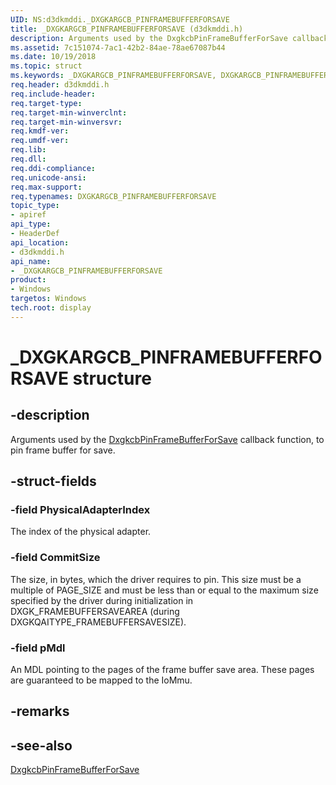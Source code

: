 ```yaml
---
UID: NS:d3dkmddi._DXGKARGCB_PINFRAMEBUFFERFORSAVE
title: _DXGKARGCB_PINFRAMEBUFFERFORSAVE (d3dkmddi.h)
description: Arguments used by the DxgkcbPinFrameBufferForSave callback function, to pin frame buffer for save.
ms.assetid: 7c151074-7ac1-42b2-84ae-78ae67087b44
ms.date: 10/19/2018
ms.topic: struct
ms.keywords: _DXGKARGCB_PINFRAMEBUFFERFORSAVE, DXGKARGCB_PINFRAMEBUFFERFORSAVE, *INOUT_PDXGKARGCB_PINFRAMEBUFFERFORSAVE
req.header: d3dkmddi.h
req.include-header:
req.target-type:
req.target-min-winverclnt:
req.target-min-winversvr:
req.kmdf-ver:
req.umdf-ver:
req.lib:
req.dll:
req.ddi-compliance:
req.unicode-ansi:
req.max-support:
req.typenames: DXGKARGCB_PINFRAMEBUFFERFORSAVE
topic_type:
- apiref
api_type:
- HeaderDef
api_location:
- d3dkmddi.h
api_name:
- _DXGKARGCB_PINFRAMEBUFFERFORSAVE
product: 
- Windows
targetos: Windows
tech.root: display
---
```


# _DXGKARGCB_PINFRAMEBUFFERFORSAVE structure

## -description

Arguments used by the [DxgkcbPinFrameBufferForSave](C:\drivers\wdk-ddi\wdk-ddi-src\content\d3dkmddi\nc-d3dkmddi-dxgkcb_pinframebufferforsave.md) callback function, to pin frame buffer for save.

## -struct-fields

### -field PhysicalAdapterIndex

The index of the physical adapter.

### -field CommitSize

The size, in bytes, which the driver requires to pin. This size must be a multiple of PAGE_SIZE and must be less than or equal to the maximum size specified by the driver during initialization in DXGK_FRAMEBUFFERSAVEAREA (during DXGKQAITYPE_FRAMEBUFFERSAVESIZE).

### -field pMdl

An MDL pointing to the pages of the frame buffer save area. These pages are guaranteed to be mapped to the IoMmu.

## -remarks

## -see-also

[DxgkcbPinFrameBufferForSave](C:\drivers\wdk-ddi\wdk-ddi-src\content\d3dkmddi\nc-d3dkmddi-dxgkcb_pinframebufferforsave.md)
